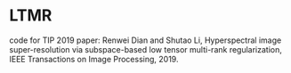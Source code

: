 # LTMR
code for TIP 2019 paper: 
Renwei Dian and Shutao Li, Hyperspectral image super-resolution via subspace-based low tensor multi-rank regularization,  IEEE Transactions on Image Processing, 2019.

